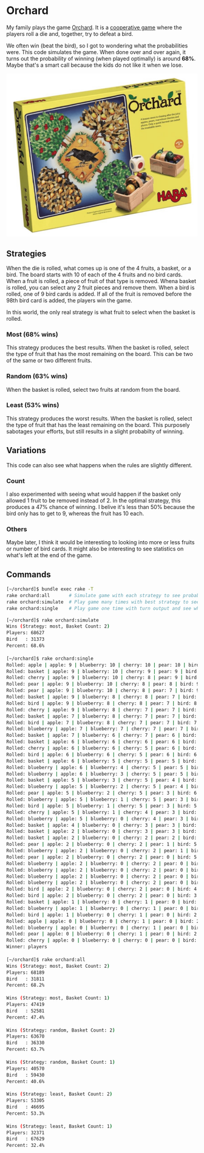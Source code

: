 # Orchard

My family plays the game [Orchard](https://www.habausa.com/orchard-game/). It is a [cooperative game](https://corwin-connect.com/2016/01/cooperative-games-101-what-are-cooperative-games-and-how-can-they-help-education/) where the players roll a die and, together, try to defeat a bird.

We often win (beat the bird), so I got to wondering what the probabilities were. This code simulates the game. When done over and over again, it turns out the probability of winning (when played optimally) is around __68%__. Maybe that's a smart call because the kids do not like it when we lose.

![Orchard game box](https://github.com/bleonard/orchard/raw/master/gamebox.png)

## Strategies

When the die is rolled, what comes up is one of the 4 fruits, a basket, or a bird. The board starts with 10 of each of the 4 fruits and no bird cards. When a fruit is rolled, a piece of fruit of that type is removed. Whena basket is rolled, you can select any 2 fruit pieces and remove them. When a bird is rolled, one of 9 bird cards is added. If all of the fruit is removed before the 98th bird card is added, the players win the game.

In this world, the only real strategy is what fruit to select when the basket is rolled.

### Most (68% wins)
This strategy produces the best results. When the basket is rolled, select the type of fruit that has the most remaining on the board. This can be two of the same or two different fruits.

### Random (63% wins)
When the basket is rolled, select two fruits at random from the board.

### Least (53% wins)
This strategy produces the worst results. When the basket is rolled, select the type of fruit that has the least remaining on the board. This purposely sabotages your efforts, but still results in a slight probabilty of winning.

## Variations

This code can also see what happens when the rules are slightly different.

### Count

I also experimented with seeing what would happen if the basket only allowed 1 fruit to be removed instead of 2. In the optimal strategy, this produces a 47% chance of winning. I belive it's less than 50% because the bird only has to get to 9, whereas the fruit has 10 each.

### Others

Maybe later, I think it would be interesting to looking into more or less fruits or number of bird cards.
It might also be interesting to see statistics on what's left at the end of the game.

## Commands

```bash
[~/orchard]$ bundle exec rake -T
rake orchard:all       # Simulate game with each strategy to see probabilities
rake orchard:simulate  # Play game many times with best strategy to see probabilities
rake orchard:single    # Play game one time with turn output and see who wins
```

```bash
[~/orchard]$ rake orchard:simulate
Wins (Strategy: most, Basket Count: 2)
Players: 68627
Bird   : 31373
Percent: 68.6%

[~/orchard]$ rake orchard:single
Rolled: apple | apple: 9 | blueberry: 10 | cherry: 10 | pear: 10 | bird: 9
Rolled: basket | apple: 9 | blueberry: 10 | cherry: 9 | pear: 9 | bird: 9
Rolled: cherry | apple: 9 | blueberry: 10 | cherry: 8 | pear: 9 | bird: 9
Rolled: pear | apple: 9 | blueberry: 10 | cherry: 8 | pear: 8 | bird: 9
Rolled: pear | apple: 9 | blueberry: 10 | cherry: 8 | pear: 7 | bird: 9
Rolled: basket | apple: 9 | blueberry: 8 | cherry: 8 | pear: 7 | bird: 9
Rolled: bird | apple: 9 | blueberry: 8 | cherry: 8 | pear: 7 | bird: 8
Rolled: cherry | apple: 9 | blueberry: 8 | cherry: 7 | pear: 7 | bird: 8
Rolled: basket | apple: 7 | blueberry: 8 | cherry: 7 | pear: 7 | bird: 8
Rolled: bird | apple: 7 | blueberry: 8 | cherry: 7 | pear: 7 | bird: 7
Rolled: blueberry | apple: 7 | blueberry: 7 | cherry: 7 | pear: 7 | bird: 7
Rolled: basket | apple: 7 | blueberry: 6 | cherry: 7 | pear: 6 | bird: 7
Rolled: basket | apple: 6 | blueberry: 6 | cherry: 6 | pear: 6 | bird: 7
Rolled: cherry | apple: 6 | blueberry: 6 | cherry: 5 | pear: 6 | bird: 7
Rolled: bird | apple: 6 | blueberry: 6 | cherry: 5 | pear: 6 | bird: 6
Rolled: basket | apple: 6 | blueberry: 5 | cherry: 5 | pear: 5 | bird: 6
Rolled: blueberry | apple: 6 | blueberry: 4 | cherry: 5 | pear: 5 | bird: 6
Rolled: blueberry | apple: 6 | blueberry: 3 | cherry: 5 | pear: 5 | bird: 6
Rolled: basket | apple: 5 | blueberry: 3 | cherry: 5 | pear: 4 | bird: 6
Rolled: blueberry | apple: 5 | blueberry: 2 | cherry: 5 | pear: 4 | bird: 6
Rolled: pear | apple: 5 | blueberry: 2 | cherry: 5 | pear: 3 | bird: 6
Rolled: blueberry | apple: 5 | blueberry: 1 | cherry: 5 | pear: 3 | bird: 6
Rolled: bird | apple: 5 | blueberry: 1 | cherry: 5 | pear: 3 | bird: 5
Rolled: cherry | apple: 5 | blueberry: 1 | cherry: 4 | pear: 3 | bird: 5
Rolled: blueberry | apple: 5 | blueberry: 0 | cherry: 4 | pear: 3 | bird: 5
Rolled: basket | apple: 4 | blueberry: 0 | cherry: 3 | pear: 3 | bird: 5
Rolled: basket | apple: 2 | blueberry: 0 | cherry: 3 | pear: 3 | bird: 5
Rolled: basket | apple: 2 | blueberry: 0 | cherry: 2 | pear: 2 | bird: 5
Rolled: pear | apple: 2 | blueberry: 0 | cherry: 2 | pear: 1 | bird: 5
Rolled: blueberry | apple: 2 | blueberry: 0 | cherry: 2 | pear: 1 | bird: 5
Rolled: pear | apple: 2 | blueberry: 0 | cherry: 2 | pear: 0 | bird: 5
Rolled: blueberry | apple: 2 | blueberry: 0 | cherry: 2 | pear: 0 | bird: 5
Rolled: blueberry | apple: 2 | blueberry: 0 | cherry: 2 | pear: 0 | bird: 5
Rolled: blueberry | apple: 2 | blueberry: 0 | cherry: 2 | pear: 0 | bird: 5
Rolled: blueberry | apple: 2 | blueberry: 0 | cherry: 2 | pear: 0 | bird: 5
Rolled: bird | apple: 2 | blueberry: 0 | cherry: 2 | pear: 0 | bird: 4
Rolled: bird | apple: 2 | blueberry: 0 | cherry: 2 | pear: 0 | bird: 3
Rolled: basket | apple: 1 | blueberry: 0 | cherry: 1 | pear: 0 | bird: 3
Rolled: blueberry | apple: 1 | blueberry: 0 | cherry: 1 | pear: 0 | bird: 3
Rolled: bird | apple: 1 | blueberry: 0 | cherry: 1 | pear: 0 | bird: 2
Rolled: apple | apple: 0 | blueberry: 0 | cherry: 1 | pear: 0 | bird: 2
Rolled: blueberry | apple: 0 | blueberry: 0 | cherry: 1 | pear: 0 | bird: 2
Rolled: pear | apple: 0 | blueberry: 0 | cherry: 1 | pear: 0 | bird: 2
Rolled: cherry | apple: 0 | blueberry: 0 | cherry: 0 | pear: 0 | bird: 2 | WINNER: players
Winner: players

[~/orchard]$ rake orchard:all
Wins (Strategy: most, Basket Count: 2)
Players: 68189
Bird   : 31811
Percent: 68.2%

Wins (Strategy: most, Basket Count: 1)
Players: 47419
Bird   : 52581
Percent: 47.4%

Wins (Strategy: random, Basket Count: 2)
Players: 63670
Bird   : 36330
Percent: 63.7%

Wins (Strategy: random, Basket Count: 1)
Players: 40570
Bird   : 59430
Percent: 40.6%

Wins (Strategy: least, Basket Count: 2)
Players: 53305
Bird   : 46695
Percent: 53.3%

Wins (Strategy: least, Basket Count: 1)
Players: 32371
Bird   : 67629
Percent: 32.4%
```